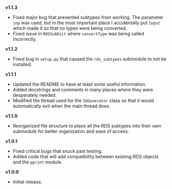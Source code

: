 **v1.1.3**
* Fixed major bug that prevented subtypes from working. The parameter `inp` was used, but in the most important place I accidentally put `input` which made it so that no types were being converted.
* Fixed issue in `RDSSubDict` where `convertType` was being called incorrectly.

**v1.1.2**
* Fixed bug in `setup.py` that caused the `rds_subtypes` submodule to not be installed.

**v1.1.1**
* Updated the README to have at least *some* useful information.
* Added docstrings and comments in many places where they were desperately needed.
* Modified the thread used for the `IDGenerator` class so that it would automatically exit when the main thread does.

**v1.1.0**
* Reorganized file structure to place all the RDS subtypes into their own submodule for better organization and ease of access.

**v1.0.1**
* Fixed critical bugs that snuck past testing.
* Added code that will add compatibility between existing RDS objects and the `pprint` module.

**v1.0.0**
* Initial release.
